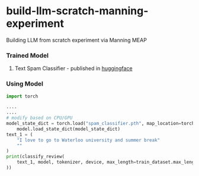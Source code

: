 # build-llm-scratch-manning-experiment
Building LLM from scratch experiment via Manning MEAP

### Trained Model

1. Text Spam Classifier - published in [huggingface](https://huggingface.co/shivasuryas/spam_classifier)


### Using Model

```python
import torch

....
....
# modify based on CPU/GPU
model_state_dict = torch.load("spam_classifier.pth", map_location=torch.device('cpu'))
    model.load_state_dict(model_state_dict)
text_1 = (
    "I love to go to Waterloo university and summer break"
    ""
)
print(classify_review(
    text_1, model, tokenizer, device, max_length=train_dataset.max_length
))
```
